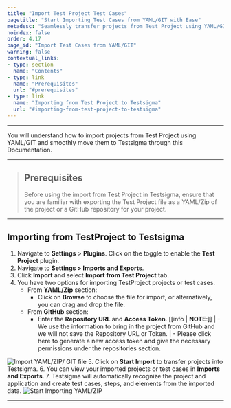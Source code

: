 ```yaml
---
title: "Import Test Project Test Cases"
pagetitle: "Start Importing Test Cases from YAML/GIT with Ease"
metadesc: "Seamlessly transfer projects from Test Project using YAML/GIT in Testsigma to learn how to improve your test automation workflow for efficient testing."
noindex: false
order: 4.17
page_id: "Import Test Cases from YAML/GIT"
warning: false
contextual_links:
- type: section
  name: "Contents"
- type: link
  name: "Prerequisites"
  url: "#prerequisites"  
- type: link
  name: "Importing from Test Project to Testsigma"
  url: "#importing-from-test-project-to-testsigma"
---
```


---

You will understand how to import projects from Test Project using YAML/GIT and smoothly move them to Testsigma through this Documentation.

---

> ## **Prerequisites**
>
> Before using the import from Test Project in Testsigma, ensure that you are familiar with exporting the Test Project file as a YAML/Zip of the project or a GitHub repository for your project.

---

## **Importing from TestProject to Testsigma**

1. Navigate to **Settings** > **Plugins**. Click on the toggle to enable the **Test Project** plugin.
2. Navigate to **Settings > Imports and Exports**.
3. Click **Import** and select **Import from Test Project** tab.
4. You have two options for importing TestProject projects or test cases.
      - From **YAML/Zip** section:
        - Click on **Browse** to choose the file for import, or alternatively, you can drag and drop the file.
      - From **GitHub** section: 
        - Enter the **Repository URL** and **Access Token**.
[[info | **NOTE**:]]
| - We use the information to bring in the project from GitHub and we will not save the Repository URL or Token.
| - Please click here to generate a new access token and give the necessary permissions under the repositories section.

![Import YAML/ZIP/ GIT file](https://s3.amazonaws.com/static-docs.testsigma.com/new_images/projects/applications/navi_import_testproject.gif)
5. Click on **Start Import** to transfer projects into Testsigma.
6. You can view your imported projects or test cases in **Imports and Exports**.
7. Testsigma will automatically recognize the project and application and create test cases, steps, and elements from the imported data. ![Start Importing YAML/ZIP](https://s3.amazonaws.com/static-docs.testsigma.com/new_images/projects/applications/import_testproject_file.gif)

---


